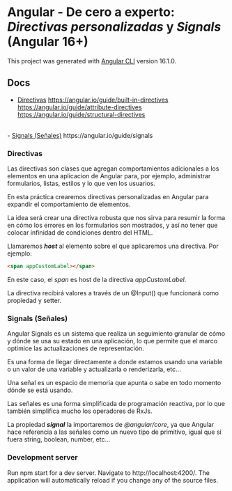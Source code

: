 # Angular - De cero a experto: *Directivas personalizadas* y *Signals* (Angular 16+)

This project was generated with [Angular CLI](https://github.com/angular/angular-cli) version 16.1.0.

## Docs
- <u>Directivas</u>
https://angular.io/guide/built-in-directives
https://angular.io/guide/attribute-directives
https://angular.io/guide/structural-directives
<br>
- <u>Signals (Señales)</u>
https://angular.io/guide/signals

### Directivas
Las directivas son clases que agregan comportamientos adicionales a los elementos en una aplicacion de Angular para, por ejemplo, administrar formularios, listas, estilos y lo que ven los usuarios.

En esta práctica crearemos directivas personalizadas en Angular para expandir el comportamiento de elementos.

La idea será crear una directiva robusta que nos sirva para resumir la forma en cómo los errores en los formularios son mostrados, y así no tener que colocar infinidad de condiciones dentro del HTML.

Llamaremos ***host*** al elemento sobre el que aplicaremos una directiva. Por ejemplo:
```html
<span appCustomLabel></span>
```

En este caso, el *span* es host de la directiva *appCustomLabel*.

La directiva recibirá valores a través de un @Input() que funcionará como propiedad y setter.

### Signals (Señales)
Angular Signals es un sistema que realiza un seguimiento granular de cómo y dónde se usa su estado en una aplicación, lo que permite que el marco optimice las actualizaciones de representación.

Es una forma de llegar directamente a donde estamos usando una variable o un valor de una variable y actualizarla o renderizarla, etc...

Una señal es un espacio de memoria que apunta o sabe en todo momento dónde se está usando.

Las señales es una forma simplificada de programación reactiva, por lo que también simplifica mucho los operadores de RxJs.

La propiedad ***signal*** la importaremos de *@angular/core*, ya que Angular hace referencia a las señales como un nuevo tipo de primitivo, igual que si fuera string, boolean, number, etc...

### Development server
Run npm start for a dev server. Navigate to http://localhost:4200/. The application will automatically reload if you change any of the source files.